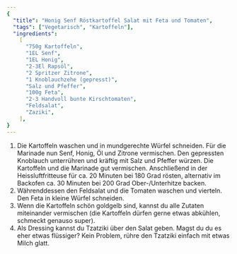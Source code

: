 ```yaml
---
{
  "title": "Honig Senf Röstkartoffel Salat mit Feta und Tomaten",
  "tags": ["Vegetarisch", "Kartoffeln"],
  "ingredients":
    [
      "750g Kartoffeln",
      "1EL Senf",
      "1EL Honig",
      "2-3El Rapsöl",
      "2 Spritzer Zitrone",
      "1 Knoblauchzehe (gepresst)",
      "Salz und Pfeffer",
      "100g Feta",
      "2-3 Handvoll bunte Kirschtomaten",
      "Feldsalat",
      "Zaziki",
    ],
}
---
```


1. Die Kartoffeln waschen und in mundgerechte Würfel schneiden. Für die Marinade nun Senf, Honig, Öl und Zitrone vermischen. Den gepressten Knoblauch unterrühren und kräftig mit Salz und Pfeffer würzen. Die Kartoffeln und die Marinade gut vermischen. Anschließend in der Heissluftfritteuse für ca. 20 Minuten bei 180 Grad rösten, alternativ im Backofen ca. 30 Minuten bei 200 Grad Ober-/Unterhitze backen.
2. Währenddessen den Feldsalat und die Tomaten waschen und vierteln. Den Feta in kleine Würfel schneiden.
3. Wenn die Kartoffeln schön goldgelb sind, kannst du alle Zutaten miteinander vermischen (die Kartoffeln dürfen gerne etwas abkühlen, schmeckt genauso super).
4. Als Dressing kannst du Tzatziki über den Salat geben. Magst du du es eher etwas flüssiger? Kein Problem, rühre den Tzatziki einfach mit etwas Milch glatt.
